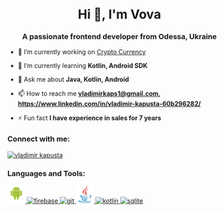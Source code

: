 <h1 align="center">Hi 👋, I'm Vova</h1>
<h3 align="center">A passionate frontend developer from Odessa, Ukraine</h3>

- 🔭 I’m currently working on [Crypto Currency](https://github.com/john-wick7/CryptoCurrency)

- 🌱 I’m currently learning **Kotlin, Android SDK**

- 💬 Ask me about **Java, Kotlin, Android**

- 📫 How to reach me **vladimirkaps1@gmail.com, https://www.linkedin.com/in/vladimir-kapusta-60b296282/**

- ⚡ Fun fact **I have experience in sales for 7 years**

<h3 align="left">Connect with me:</h3>
<p align="left">
<a href="[https://linkedin.com/in/vladimir kapusta](https://www.linkedin.com/in/vladimir-kapusta-60b296282/)" target="blank"><img align="center" src="https://raw.githubusercontent.com/rahuldkjain/github-profile-readme-generator/master/src/images/icons/Social/linked-in-alt.svg" alt="vladimir kapusta" height="30" width="40" /></a>
</p>

<h3 align="left">Languages and Tools:</h3>
<p align="left"> <a href="https://developer.android.com" target="_blank" rel="noreferrer"> <img src="https://raw.githubusercontent.com/devicons/devicon/master/icons/android/android-original-wordmark.svg" alt="android" width="40" height="40"/> </a> <a href="https://firebase.google.com/" target="_blank" rel="noreferrer"> <img src="https://www.vectorlogo.zone/logos/firebase/firebase-icon.svg" alt="firebase" width="40" height="40"/> </a> <a href="https://git-scm.com/" target="_blank" rel="noreferrer"> <img src="https://www.vectorlogo.zone/logos/git-scm/git-scm-icon.svg" alt="git" width="40" height="40"/> </a> <a href="https://www.java.com" target="_blank" rel="noreferrer"> <img src="https://raw.githubusercontent.com/devicons/devicon/master/icons/java/java-original.svg" alt="java" width="40" height="40"/> </a> <a href="https://kotlinlang.org" target="_blank" rel="noreferrer"> <img src="https://www.vectorlogo.zone/logos/kotlinlang/kotlinlang-icon.svg" alt="kotlin" width="40" height="40"/> </a> <a href="https://www.sqlite.org/" target="_blank" rel="noreferrer"> <img src="https://www.vectorlogo.zone/logos/sqlite/sqlite-icon.svg" alt="sqlite" width="40" height="40"/> </a> </p>
